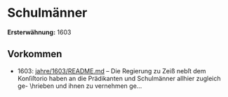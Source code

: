 # Schulmänner

**Ersterwähnung:** 1603

## Vorkommen
- 1603: [jahre/1603/README.md](../jahre/1603/README.md) – Die Regierung zu Zeiß nebſt dem Konſiſtorio haben
an die Prädikanten und Schulmänner allhier zugleich ge-
\hrieben und ihnen zu vernehmen ge...
